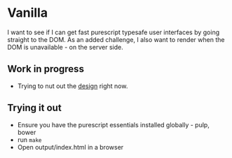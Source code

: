 # Vanilla

I want to see if I can get fast purescript typesafe user interfaces by going straight to the DOM. As an added challenge, I also want to render when the DOM is unavailable - on the server side.

## Work in progress
- Trying to nut out the [design](design.md) right now.

## Trying it out
- Ensure you have the purescript essentials installed globally - pulp, bower 
- run `make`
- Open output/index.html in a browser